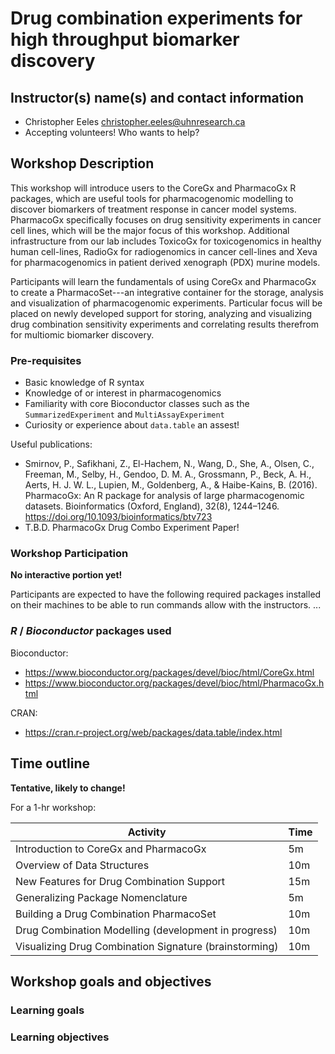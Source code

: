 # Drug combination experiments for high throughput biomarker discovery

## Instructor(s) name(s) and contact information

* Christopher Eeles <christopher.eeles@uhnresearch.ca>
* Accepting volunteers! Who wants to help?

## Workshop Description
This workshop will introduce users to the CoreGx and PharmacoGx R packages,
which are useful tools for pharmacogenomic modelling to discover biomarkers of
treatment response in cancer model systems. PharmacoGx specifically focuses on
drug sensitivity experiments in cancer cell lines, which will be the major
focus of this workshop. Additional infrastructure from our lab includes
ToxicoGx for toxicogenomics in healthy human cell-lines, RadioGx for
radiogenomics in cancer cell-lines and Xeva for pharmacogenomics in patient
derived xenograph (PDX) murine models.

Participants will learn the fundamentals of using CoreGx and PharmacoGx to
create a PharmacoSet---an integrative container for the storage, analysis and
visualization of pharmacogenomic experiments. Particular focus will be placed
on newly developed support for storing, analyzing and visualizing drug 
combination sensitivity experiments and correlating results therefrom for
multiomic biomarker discovery. 

### Pre-requisites
* Basic knowledge of R syntax
* Knowledge of or interest in pharmacogenomics
* Familiarity with core Bioconductor classes such as the `SummarizedExperiment` and `MultiAssayExperiment`
* Curiosity or experience about `data.table` an assest!


Useful publications:
* Smirnov, P., Safikhani, Z., El-Hachem, N., Wang, D., She, A., Olsen, C., Freeman, M., Selby, H., Gendoo, D. M. A., Grossmann, P., Beck, A. H., Aerts, H. J. W. L., Lupien, M., Goldenberg, A., & Haibe-Kains, B. (2016). PharmacoGx: An R package for analysis of large pharmacogenomic datasets. Bioinformatics (Oxford, England), 32(8), 1244–1246. https://doi.org/10.1093/bioinformatics/btv723
* T.B.D. PharmacoGx Drug Combo Experiment Paper!


### Workshop Participation

**No interactive portion yet!**

Participants are expected to have the following required packages installed
on their machines to be able to run commands allow with the instructors. ...

### _R_ / _Bioconductor_ packages used

Bioconductor:
* https://www.bioconductor.org/packages/devel/bioc/html/CoreGx.html
* https://www.bioconductor.org/packages/devel/bioc/html/PharmacoGx.html

CRAN:
* https://cran.r-project.org/web/packages/data.table/index.html

## Time outline

**Tentative, likely to change!**

For a 1-hr workshop:

| Activity                                               | Time |
|--------------------------------------------------------|------|
| Introduction to CoreGx and PharmacoGx                  |  5m  |
| Overview of Data Structures                            |  10m |
| New Features for Drug Combination Support              |  15m |
| Generalizing Package Nomenclature                      |  5m  |
| Building a Drug Combination PharmacoSet                |  10m |
| Drug Combination Modelling (development in progress)   |  10m |
| Visualizing Drug Combination Signature (brainstorming) |  10m |

## Workshop goals and objectives

### Learning goals



### Learning objectives

